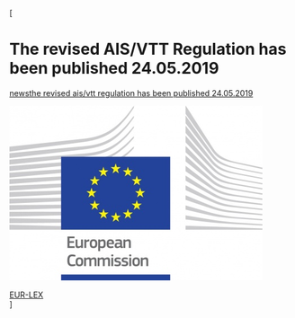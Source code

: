 [

# The revised AIS/VTT Regulation has been published 24.05.2019

<a href="/news" style="text-transform:lowercase;">News</a><a href="/news/the_revised_ais_vtt_regulation_has_been_published_24_05_2019" style="text-transform:lowercase;">The revised AIS/VTT Regulation has been published 24.05.2019</a>  
  
![](docs/Image/683/thumb_450x-_logo_ce_en_rvb_hr.jpg)  
  
<a href="https://eur-lex.europa.eu/legal-content/EN/TXT/?qid=1558688435444&amp;uri=CELEX:32019R0838" target="_blank">EUR-LEX</a>  
]